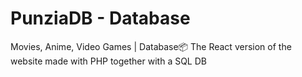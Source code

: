 # PunziaDB - Database
                                               
Movies, Anime, Video Games | Database📦
The React version of the website made with PHP together with a SQL DB
